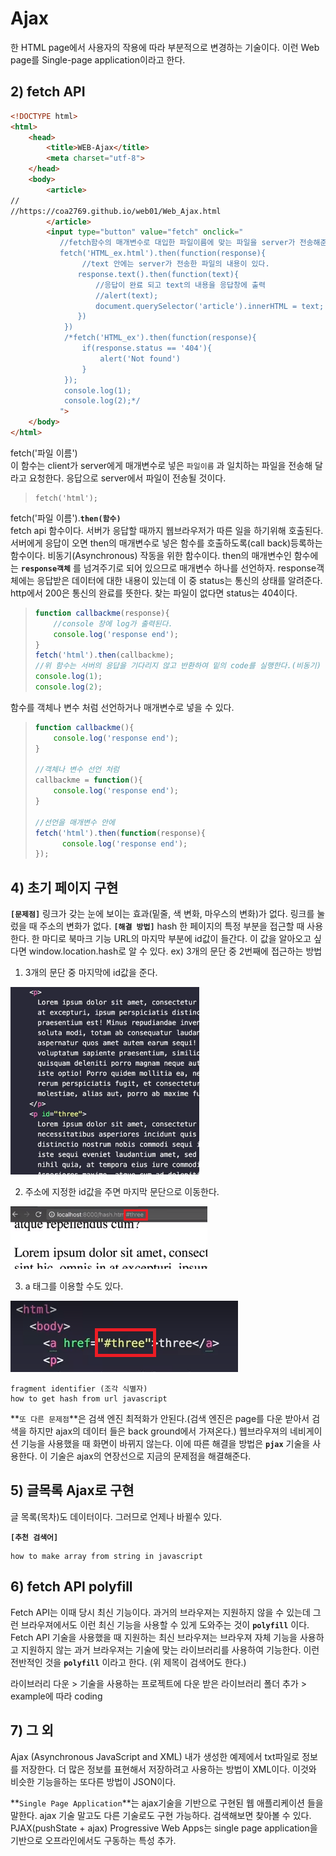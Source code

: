 Ajax
=================================================
한 HTML page에서 사용자의 작용에 따라 부분적으로 변경하는 기술이다. 이런 Web page를 Single-page application이라고 한다.

## 2) fetch API
```html
<!DOCTYPE html>
<html>
    <head>
        <title>WEB-Ajax</title>
        <meta charset="utf-8">
    </head>
    <body>
        <article>
//
//https://coa2769.github.io/web01/Web_Ajax.html
        </article>
        <input type="button" value="fetch" onclick="
           //fetch함수의 매개변수로 대입한 파일이름에 맞는 파일을 server가 전송해준다.
           fetch('HTML_ex.html').then(function(response){
                //text 안에는 server가 전송한 파일의 내용이 있다.
               response.text().then(function(text){
                   //응답이 완료 되고 text의 내용을 응답창에 출력
                   //alert(text);
                   document.querySelector('article').innerHTML = text;
               })
            })
            /*fetch('HTML_ex').then(function(response){
                if(response.status == '404'){
                    alert('Not found')
                }
            });
            console.log(1);
            console.log(2);*/
           ">
    </body>
</html>
```


fetch('파일 이름') <br>
이 함수는 client가 server에게 매개변수로 넣은 `파일이름` 과 일치하는 파일을 전송해 달라고 요청한다.
응답으로 server에서 파일이 전송될 것이다.
>  ```
>  fetch('html');
>  ```

fetch('파일 이름').**`then(함수)`** <br>
fetch api 함수이다. 서버가 응답할 때까지 웹브라우저가 따른 일을 하기위해 호출된다. 서버에게 응답이 오면 then의 매개변수로 넣은 함수를 호출하도록(call back)등록하는 함수이다. 비동기(Asynchronous) 작동을 위한 함수이다.
then의 매개변수인 함수에는 **`response객체`** 를 넘겨주기로 되어 있으므로 매개변수 하나를 선언하자.
response객체에는 응답받은 데이터에 대한 내용이 있는데 이 중 status는 통신의 상태를 알려준다. http에서 200은 통신의 완료를 뜻한다. 찾는 파일이 없다면 status는 404이다.
>```js
> function callbackme(response){
>     //console 창에 log가 출력된다.
>     console.log('response end');
> }
> fetch('html').then(callbackme);
> //위 함수는 서버의 응답을 기다리지 않고 반환하여 밑의 code를 실행한다.(비동기) 
> console.log(1);
> console.log(2);
>```

함수를 객체나 변수 처럼 선언하거나 매개변수로 넣을 수 있다.
>```js
> function callbackme(){
>     console.log('response end');
> }
> 
> //객체나 변수 선언 처럼
> callbackme = function(){
>     console.log('response end');
> }
>
> //선언을 매개변수 안에
> fetch('html').then(function(response){
>       console.log('response end');    
> });
>```

## 4) 초기 페이지 구현
**`[문제점]`**
링크가 갖는 눈에 보이는 효과(밑줄, 색 변화, 마우스의 변화)가 없다.
링크를 눌렀을 때 주소의 변화가 없다.
**`[해결 방법]`**
hash
한 페이지의 특정 부분을 접근할 때 사용한다. 한 마디로 북마크 기능 URL의 마지막 부분에 id값이 들간다. 이 값을 알아오고 싶다면 window.location.hash로 알 수 있다.
ex) 3개의 문단 중 2번째에 접근하는 방법
1) 3개의 문단 중 마지막에 id값을 준다.

<img src="./image/02.png" height="300">

2) 주소에 지정한 id값을 주면 마지막 문단으로 이동한다.
<img src="./image/03.png" height="100">

3) a 태그를 이용할 수도 있다.
<img src="./image/04.png">

```
fragment identifier (조각 식별자)
how to get hash from url javascript
```

**`또 다른 문제점`**은 검색 엔진 최적화가 안된다.(검색 엔진은 page를 다운 받아서 검색을 하지만 ajax의 데이터 들은 back ground에서 가져온다.) 웹브라우져의 네비게이션 기능을 사용했을 때 화면이 바뀌지 않는다.
이에 따른 해결을 방법은 **`pjax`** 기술을 사용한다. 이 기술은 ajax의 연장선으로 지금의 문제점을 해결해준다.

## 5) 글목록 Ajax로 구현
글 목록(목차)도 데이터이다. 그러므로 언제나 바뀔수 있다. 

**`[추천 검색어]`**
```
how to make array from string in javascript
```

## 6) fetch API polyfill
Fetch API는 이때 당시 최신 기능이다. 과거의 브라우져는 지원하지 않을 수 있는데 그런 브라우져에서도 이런 최신 기능을 사용할 수 있게 도와주는 것이 **`polyfill`** 이다.
Fetch API 기술을 사용했을 때 지원하는 최신 브라우져는 브라우져 자체 기능을 사용하고 지원하지 않는 과거 브라우져는 기술에 맞는 라이브러리를 사용하여 기능한다. 이런 전반적인 것을 **`polyfill`** 이라고 한다. (위 제목이 검색어도 한다.)

라이브러리 다운 > 기술을 사용하는 프로젝트에 다운 받은 라이브러리 폴더 추가 > example에 따라 coding

## 7) 그 외
Ajax (Asynchronous JavaScript and XML)
내가 생성한 예제에서 txt파일로 정보를 저장한다. 더 많은 정보를 표현해서 저장하려고 사용하는 방법이 XML이다. 이것와 비슷한 기능을하는 또다른 방법이 JSON이다. 

**`Single Page Application`**는 ajax기술을 기반으로 구현된 웹 애플리케이션 들을 말한다. ajax 기술 말고도 다른 기술로도 구현 가능하다. 검색해보면 찾아볼 수 있다. PJAX(pushState + ajax) 
Progressive Web Apps는 single page application을 기반으로 오프라인에서도 구동하는 특성 추가. 